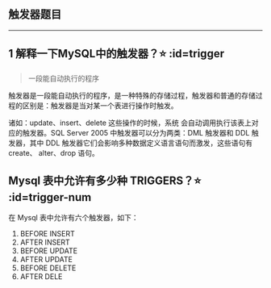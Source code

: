 ## 触发器题目
---
## 1 解释一下MySQL中的触发器？⭐ :id=trigger
> 一段能自动执行的程序

触发器是一段能自动执行的程序，是一种特殊的存储过程，触发器和普通的存储过程的区别是：触发器是当对某一个表进行操作时触发。

诸如：update、insert、delete 这些操作的时候，系统
会自动调用执行该表上对应的触发器。SQL Server 2005 中触发器可以分为两类：DML 触发器和
DDL 触发器，其中 DDL 触发器它们会影响多种数据定义语言语句而激发，这些语句有 create、
alter、drop 语句。

## Mysql 表中允许有多少种 TRIGGERS？⭐ :id=trigger-num
在 Mysql 表中允许有六个触发器，如下：
1. BEFORE INSERT
1. AFTER INSERT
1. BEFORE UPDATE
1. AFTER UPDATE
1. BEFORE DELETE
1. AFTER DELE